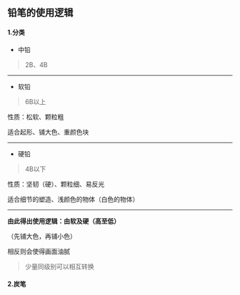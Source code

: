 ## 铅笔的使用逻辑

#### 1.分类

* 中铅

> 2B、4B

---

* 软铅

> 6B以上

性质：松软、颗粒粗

适合起形、铺大色、重颜色块  

---

* 硬铅

> 4B以下

性质：坚韧（硬）、颗粒细、易反光

适合细节的塑造、浅颜色的物体（白色的物体）

---

**由此得出使用逻辑：由软及硬（高至低）**

（先铺大色，再铺小色）

相反则会使得画面油腻



> 少量同级别可以相互转换



#### 2.炭笔